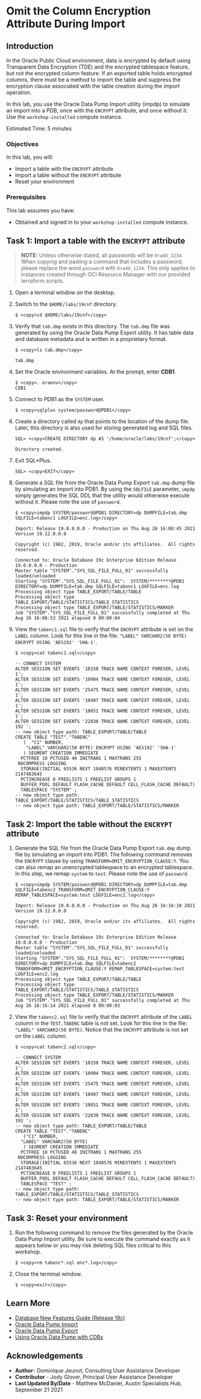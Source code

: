 
# Omit the Column Encryption Attribute During Import

## Introduction
In the Oracle Public Cloud environment, data is encrypted by default using Transparent Data Encryption (TDE) and the encrypted tablespace feature, but not the encrypted column feature. If an exported table holds encrypted columns, there must be a method to import the table and suppress the encryption clause associated with the table creation during the import operation.

In this lab, you use the Oracle Data Pump Import utility (impdp) to simulate an import into a PDB, once with the `ENCRYPT` attribute, and once without it. Use the `workshop-installed` compute instance.

Estimated Time: 5 minutes

### Objectives

In this lab, you will:

- Import a table with the `ENCRYPT` attribute
- Import a table without the `ENCRYPT` attribute
- Reset your environment

### Prerequisites

This lab assumes you have:
- Obtained and signed in to your `workshop-installed` compute instance.

## Task 1: Import a table with the `ENCRYPT` attribute

> **NOTE:** Unless otherwise stated, all passwords will be `Ora4U_1234`. When copying and pasting a command that includes a password, please replace the word `password` with `Ora4U_1234`. This only applies to instances created through OCI Resource Manager with our provided terraform scripts.

1. Open a terminal window on the desktop.

2. Switch to the `$HOME/labs/19cnf` directory.

    ```
    $ <copy>cd $HOME/labs/19cnf</copy>
    ```

3. Verify that `tab.dmp` exists in this directory. The `tab.dmp` file was generated by using the Oracle Data Pump Export utility. It has table data and database metadata and is written in a proprietary format.

    ```                
    $ <copy>ls tab.dmp</copy>

    tab.dmp
    ```

4. Set the Oracle environment variables. At the prompt, enter **CDB1**.

    ```
    $ <copy>. oraenv</copy>
    CDB1
    ```


5. Connect to PDB1 as the `SYSTEM` user.

    ```
    $ <copy>sqlplus system/password@PDB1</copy>
    ```

6. Create a directory called `dp` that points to the location of the dump file. Later, this directory is also used for storing generated log and SQL files.

    ```
    SQL> <copy>CREATE DIRECTORY dp AS '/home/oracle/labs/19cnf';</copy>

    Directory created.
    ```

7. Exit SQL*Plus.

    ```
    SQL> <copy>EXIT</copy>
    ```

8. Generate a SQL file from the Oracle Data Pump Export `tab.dmp` dump file by simulating an import into PDB1. By using the `SQLFILE` parameter, `impdp` simply generates the SQL DDL that the utility would otherwise execute without it. Please note the use of `password`.

    ```
    $ <copy>impdp SYSTEM/password@PDB1 DIRECTORY=dp DUMPFILE=tab.dmp SQLFILE=tabenc1 LOGFILE=enc.log</copy>

    Import: Release 19.0.0.0.0 - Production on Thu Aug 26 16:08:45 2021
    Version 19.12.0.0.0

    Copyright (c) 1982, 2019, Oracle and/or its affiliates.  All rights reserved.

    Connected to: Oracle Database 19c Enterprise Edition Release 19.0.0.0.0 - Production
    Master table "SYSTEM"."SYS_SQL_FILE_FULL_01" successfully loaded/unloaded
    Starting "SYSTEM"."SYS_SQL_FILE_FULL_01":  SYSTEM/********@PDB1 DIRECTORY=dp DUMPFILE=tab.dmp SQLFILE=tabenc1 LOGFILE=enc.log
    Processing object type TABLE_EXPORT/TABLE/TABLE
    Processing object type TABLE_EXPORT/TABLE/STATISTICS/TABLE_STATISTICS
    Processing object type TABLE_EXPORT/TABLE/STATISTICS/MARKER
    Job "SYSTEM"."SYS_SQL_FILE_FULL_01" successfully completed at Thu Aug 26 16:08:53 2021 elapsed 0 00:00:04
    ```

9.  View the `tabenc1.sql` file to verify that the `ENCRYPT` attribute is set on the `LABEL` column. Look for this line in the file: `"LABEL" VARCHAR2(50 BYTE) ENCRYPT USING 'AES192' 'SHA-1'`.

    ```
    $ <copy>cat tabenc1.sql</copy>

    -- CONNECT SYSTEM
    ALTER SESSION SET EVENTS '10150 TRACE NAME CONTEXT FOREVER, LEVEL 1';
    ALTER SESSION SET EVENTS '10904 TRACE NAME CONTEXT FOREVER, LEVEL 1';
    ALTER SESSION SET EVENTS '25475 TRACE NAME CONTEXT FOREVER, LEVEL 1';
    ALTER SESSION SET EVENTS '10407 TRACE NAME CONTEXT FOREVER, LEVEL 1';
    ALTER SESSION SET EVENTS '10851 TRACE NAME CONTEXT FOREVER, LEVEL 1';
    ALTER SESSION SET EVENTS '22830 TRACE NAME CONTEXT FOREVER, LEVEL 192 ';
    -- new object type path: TABLE_EXPORT/TABLE/TABLE
    CREATE TABLE "TEST"."TABENC"
       (  "C1" NUMBER,
	    "LABEL" VARCHAR2(50 BYTE) ENCRYPT USING 'AES192' 'SHA-1'
       ) SEGMENT CREATION IMMEDIATE
      PCTFREE 10 PCTUSED 40 INITRANS 1 MAXTRANS 255
     NOCOMPRESS LOGGING
      STORAGE(INITIAL 65536 NEXT 1048576 MINEXTENTS 1 MAXEXTENTS 2147483645
      PCTINCREASE 0 FREELISTS 1 FREELIST GROUPS 1
      BUFFER_POOL DEFAULT FLASH_CACHE DEFAULT CELL_FLASH_CACHE DEFAULT)
      TABLESPACE "SYSTEM" ;
    -- new object type path: TABLE_EXPORT/TABLE/STATISTICS/TABLE_STATISTICS
    -- new object type path: TABLE_EXPORT/TABLE/STATISTICS/MARKER
    ```

## Task 2: Import the table without the `ENCRYPT` attribute

1. Generate the SQL file from the Oracle Data Pump Export `tab.dmp` dump file by simulating an import into PDB1. The following command removes the `ENCRYPT` clause by using `TRANSFORM=OMIT_ENCRYPTION_CLAUSE:Y`. You can also remap an unencrypted tablespace to an encrypted tablespace. In this step, we remap `system` to `test`. Please note the use of `password`.

    ```
    $ <copy>impdp SYSTEM/password@PDB1 DIRECTORY=dp DUMPFILE=tab.dmp SQLFILE=tabenc2 TRANSFORM=OMIT_ENCRYPTION_CLAUSE:Y REMAP_TABLESPACE=system:test LOGFILE=enc2.log</copy>

    Import: Release 19.0.0.0.0 - Production on Thu Aug 26 16:16:10 2021
    Version 19.12.0.0.0

    Copyright (c) 1982, 2019, Oracle and/or its affiliates.  All rights reserved.

    Connected to: Oracle Database 19c Enterprise Edition Release 19.0.0.0.0 - Production
    Master table "SYSTEM"."SYS_SQL_FILE_FULL_01" successfully loaded/unloaded
    Starting "SYSTEM"."SYS_SQL_FILE_FULL_01":  SYSTEM/********@PDB1 DIRECTORY=dp DUMPFILE=tab.dmp SQLFILE=tabenc2 TRANSFORM=OMIT_ENCRYPTION_CLAUSE:Y REMAP_TABLESPACE=system:test LOGFILE=enc2.log
    Processing object type TABLE_EXPORT/TABLE/TABLE
    Processing object type TABLE_EXPORT/TABLE/STATISTICS/TABLE_STATISTICS
    Processing object type TABLE_EXPORT/TABLE/STATISTICS/MARKER
    Job "SYSTEM"."SYS_SQL_FILE_FULL_01" successfully completed at Thu Aug 26 16:16:14 2021 elapsed 0 00:00:03
    ```

2. View the `tabenc2.sql` file to verify that the `ENCRYPT` attribute of the `LABEL` column in the `TEST.TABENC` table is not set. Look for this line in the file: `"LABEL" VARCHAR2(50 BYTE)`. Notice that the `ENCRYPT` attribute is not set on the `LABEL` column.

    ```
    $ <copy>cat tabenc2.sql</copy>

    -- CONNECT SYSTEM
    ALTER SESSION SET EVENTS '10150 TRACE NAME CONTEXT FOREVER, LEVEL 1';
    ALTER SESSION SET EVENTS '10904 TRACE NAME CONTEXT FOREVER, LEVEL 1';
    ALTER SESSION SET EVENTS '25475 TRACE NAME CONTEXT FOREVER, LEVEL 1';
    ALTER SESSION SET EVENTS '10407 TRACE NAME CONTEXT FOREVER, LEVEL 1';
    ALTER SESSION SET EVENTS '10851 TRACE NAME CONTEXT FOREVER, LEVEL 1';
    ALTER SESSION SET EVENTS '22830 TRACE NAME CONTEXT FOREVER, LEVEL 192 ';
    -- new object type path: TABLE_EXPORT/TABLE/TABLE
    CREATE TABLE "TEST"."TABENC"
       ("C1" NUMBER,
      "LABEL" VARCHAR2(50 BYTE)
       ) SEGMENT CREATION IMMEDIATE
      PCTFREE 10 PCTUSED 40 INITRANS 1 MAXTRANS 255
     NOCOMPRESS LOGGING
      STORAGE(INITIAL 65536 NEXT 1048576 MINEXTENTS 1 MAXEXTENTS 2147483645
      PCTINCREASE 0 FREELISTS 1 FREELIST GROUPS 1
      BUFFER_POOL DEFAULT FLASH_CACHE DEFAULT CELL_FLASH_CACHE DEFAULT)
      TABLESPACE "TEST" ;
    -- new object type path: TABLE_EXPORT/TABLE/STATISTICS/TABLE_STATISTICS
    -- new object type path: TABLE_EXPORT/TABLE/STATISTICS/MARKER
    ```

## Task 3: Reset your environment

1. Run the following  command to remove the files generated by the Oracle Data Pump Import utility. Be sure to execute the command exactly as it appears below or you may risk deleting SQL files critical to this workshop.

    ```
    $ <copy>rm tabenc*.sql enc*.log</copy>
    ```

2. Close the terminal window.

    ```
    $ <copy>exit</copy>
    ```



## Learn More

- [Database New Features Guide (Release 19c)](https://docs.oracle.com/en/database/oracle/oracle-database/19/newft/preface.html#GUID-E012DF0F-432D-4C03-A4C8-55420CB185F3)
- [Oracle Data Pump Import](https://docs.oracle.com/en/database/oracle/oracle-database/19/sutil/datapump-import-utility.html#GUID-D11E340E-14C6-43B8-AB09-6335F0C1F71B)
- [Oracle Data Pump Export](https://docs.oracle.com/en/database/oracle/oracle-database/19/sutil/oracle-data-pump-export-utility.html#GUID-5F7380CE-A619-4042-8D13-1F7DDE429991)
- [Using Oracle Data Pump with CDBs](https://docs.oracle.com/en/database/oracle/oracle-database/19/sutil/oracle-data-pump-overview.html#GUID-BD76463C-0867-477E-983F-4329610EC458)

## Acknowledgements

- **Author**- Dominique Jeunot, Consulting User Assistance Developer
- **Contributor** - Jody Glover, Principal User Assistance Developer
- **Last Updated By/Date** - Matthew McDaniel, Austin Specialists Hub, September 21 2021
